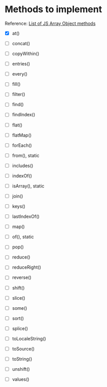 # Methods to implement

Reference: [List of JS Array Object methods](https://developer.mozilla.org/en-US/docs/Web/JavaScript/Reference/Global_Objects/Array)

- [x] at()
- [ ] concat()
- [ ] copyWithin()
- [ ] entries()
- [ ] every()
- [ ] fill()
- [ ] filter()
- [ ] find()
- [ ] findIndex()
- [ ] flat()
- [ ] flatMap()
- [ ] forEach()
- [ ] from(), static
- [ ] includes()
- [ ] indexOf()
- [ ] isArray(), static
- [ ] join()
- [ ] keys()
- [ ] lastIndexOf()
- [ ] map()
- [ ] of(), static
- [ ] pop()
- [ ] reduce()
- [ ] reduceRight()
- [ ] reverse()
- [ ] shift()
- [ ] slice()
- [ ] some()
- [ ] sort()
- [ ] splice()
- [ ] toLocaleString()
- [ ] toSource()
- [ ] toString()
- [ ] unshift()
- [ ] values()


